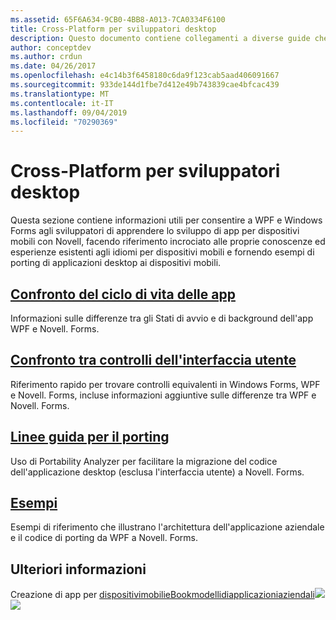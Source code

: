 ```yaml
---
ms.assetid: 65F6A634-9CB0-4BB8-A013-7CA0334F6100
title: Cross-Platform per sviluppatori desktop
description: Questo documento contiene collegamenti a diverse guide che descrivono Novell. Forms per sviluppatori WPF e Windows Forms. Il contenuto collegato Esplora il ciclo di vita dell'applicazione, i controlli dell'interfaccia utente, le linee guida e gli esempi di porting.
author: conceptdev
ms.author: crdun
ms.date: 04/26/2017
ms.openlocfilehash: e4c14b3f6458180c6da9f123cab5aad406091667
ms.sourcegitcommit: 933de144d1fbe7d412e49b743839cae4bfcac439
ms.translationtype: MT
ms.contentlocale: it-IT
ms.lasthandoff: 09/04/2019
ms.locfileid: "70290369"
---
```

# <a name="cross-platform-for-desktop-developers"></a>Cross-Platform per sviluppatori desktop

Questa sezione contiene informazioni utili per consentire a WPF e Windows Forms agli sviluppatori di apprendere lo sviluppo di app per dispositivi mobili con Novell, facendo riferimento incrociato alle proprie conoscenze ed esperienze esistenti agli idiomi per dispositivi mobili e fornendo esempi di porting di applicazioni desktop ai dispositivi mobili.

## <a name="app-lifecycle-comparisonlifecyclemd"></a>[Confronto del ciclo di vita delle app](lifecycle.md)

Informazioni sulle differenze tra gli Stati di avvio e di background dell'app WPF e Novell. Forms.

## <a name="ui-controls-comparisoncontrolsindexmd"></a>[Confronto tra controlli dell'interfaccia utente](controls/index.md)

Riferimento rapido per trovare controlli equivalenti in Windows Forms, WPF e Novell. Forms, incluse informazioni aggiuntive sulle differenze tra WPF e Novell. Forms.

## <a name="porting-guidanceportingmd"></a>[Linee guida per il porting](porting.md)

Uso di Portability Analyzer per facilitare la migrazione del codice dell'applicazione desktop (esclusa l'interfaccia utente) a Novell. Forms.

## <a name="samplessamplesmd"></a>[Esempi](samples.md)

Esempi di riferimento che illustrano l'architettura dell'applicazione aziendale e il codice di porting da WPF a Novell. Forms.

## <a name="learn-more"></a>Ulteriori informazioni

Creazione di app per [ dispositivimobilieBookmodellidiapplicazioniaziendali![](images/creating-sml.png)](~/xamarin-forms/creating-mobile-apps-xamarin-forms/index.md) [ ![](images/enterprise-sml.png)](~/xamarin-forms/enterprise-application-patterns/index.md)
